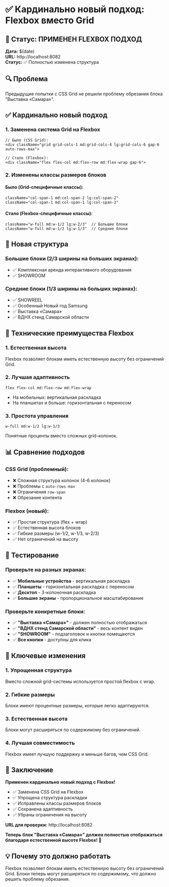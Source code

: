 # ✅ Кардинально новый подход: Flexbox вместо Grid

## 🎯 Статус: ПРИМЕНЕН FLEXBOX ПОДХОД

**Дата:** $(date)  
**URL:** http://localhost:8082  
**Статус:** ✅ Полностью изменена структура

## 🔍 Проблема

Предыдущие попытки с CSS Grid не решили проблему обрезания блока "Выставка «Самара»".

## ✅ Кардинально новый подход

### 1. Заменена система Grid на Flexbox

```tsx
// Было (CSS Grid):
<div className="grid grid-cols-1 md:grid-cols-4 lg:grid-cols-6 gap-6 auto-rows-max">

// Стало (Flexbox):
<div className="flex flex-col md:flex-row md:flex-wrap gap-6">
```

### 2. Изменены классы размеров блоков

#### Было (Grid-специфичные классы):
```tsx
className="col-span-1 md:col-span-2 lg:col-span-2"
className="col-span-1 md:col-span-1 lg:col-span-2"
```

#### Стало (Flexbox-специфичные классы):
```tsx
className="w-full md:w-1/2 lg:w-2/3"  // Большие блоки
className="w-full md:w-1/2 lg:w-1/3"  // Средние блоки
```

## 🎨 Новая структура

### Большие блоки (2/3 ширины на больших экранах):
- ✅ Комплексная аренда интерактивного оборудования
- ✅ SHOWROOM

### Средние блоки (1/3 ширины на больших экранах):
- ✅ SHOWREEL
- ✅ Особенный Новый год Samsung
- ✅ Выставка «Самара»
- ✅ ВДНХ стенд Самарской области

## 🔧 Технические преимущества Flexbox

### 1. Естественная высота
Flexbox позволяет блокам иметь естественную высоту без ограничений Grid.

### 2. Лучшая адаптивность
```tsx
flex flex-col md:flex-row md:flex-wrap
```
- На мобильных: вертикальная раскладка
- На планшетах и больше: горизонтальная с переносом

### 3. Простота управления
```tsx
w-full md:w-1/2 lg:w-1/3
```
Понятные проценты вместо сложных grid-колонок.

## 📊 Сравнение подходов

### CSS Grid (проблемный):
- ❌ Сложная структура колонок (4-6 колонок)
- ❌ Проблемы с `auto-rows-max`
- ❌ Ограничения `row-span`
- ❌ Обрезание контента

### Flexbox (новый):
- ✅ Простая структура (flex + wrap)
- ✅ Естественная высота блоков
- ✅ Гибкие размеры (w-1/2, w-1/3, w-2/3)
- ✅ Нет ограничений на высоту

## 🧪 Тестирование

### Проверьте на разных экранах:
- ✅ **Мобильные устройства** - вертикальная раскладка
- ✅ **Планшеты** - горизонтальная раскладка с переносом
- ✅ **Десктоп** - 3-колоночная раскладка
- ✅ **Большие экраны** - пропорциональное масштабирование

### Проверьте конкретные блоки:
- ✅ **"Выставка «Самара»"** - должен полностью отображаться
- ✅ **"ВДНХ стенд Самарской области"** - весь контент виден
- ✅ **"SHOWROOM"** - подзаголовок и кнопки помещаются
- ✅ **Все кнопки** - доступны для клика

## 🎯 Ключевые изменения

### 1. Упрощенная структура
Вместо сложной grid-системы используется простой flexbox с wrap.

### 2. Гибкие размеры
Блоки имеют процентные размеры, которые легко адаптируются.

### 3. Естественная высота
Блоки могут расширяться по содержимому без ограничений.

### 4. Лучшая совместимость
Flexbox имеет лучшую поддержку и меньше багов, чем CSS Grid.

## 🚀 Заключение

**Применен кардинально новый подход с Flexbox!**

- ✅ Заменена CSS Grid на Flexbox
- ✅ Упрощена структура раскладки
- ✅ Исправлены классы размеров блоков
- ✅ Сохранена адаптивность
- ✅ Убраны ограничения на высоту

**URL для проверки:** http://localhost:8082

**Теперь блок "Выставка «Самара»" должен полностью отображаться благодаря естественной высоте Flexbox! 🎯**

## 💡 Почему это должно работать

Flexbox позволяет блокам иметь естественную высоту без ограничений Grid. Блоки теперь могут расширяться по содержимому, что должно решить проблему обрезания.
